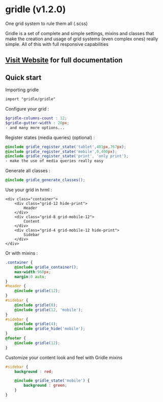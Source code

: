 # gridle (v1.2.0)


One grid system to rule them all (.scss)

Gridle is a set of complete and simple settings, mixins and classes that make the creation and usage of grid systems (even complex ones) really simple. All of this with full responsive capabilities

## [Visit Website](http://gridle.org/) for full documentation



## Quick start
	
Importing gridle

```scss
import "gridle/gridle"
```

Configure your grid :

```scss
$gridle-columns-count : 12;
$gridle-gutter-width : 20px;
- and many more options...
```

Register states (media queries) (optional) :

```scss
@include gridle_register_state('tablet',401px,767px);
@include gridle_register_state('mobile',0,400px);
@include gridle_register_state('print', 'only print');
- make the use of media queries really easy
```

Generate all classes :

```scss
@include gridle_generate_classes();
```

Use your grid in hrml :

```markup
<div class="container">
	<div class="grid-12 hide-print">
		Header
	</div>
	<div class="grid-8 grid-mobile-12">
		Content
	</div>
	<div class="grid-4 grid-mobile-12 hide-print">
		Sidebar
	</div>
</div>
```

Or with mixins :

```scss
.container {
	@include gridle_container();
	max-width:960px;
	margin:0 auto;
}
#header {
	@include gridle(12);
}
#sidebar {
	@include gridle(8);
	@include gridle(12, 'mobile');
}
#sidebar {
	@include gridle(4);
	@include gridle_hide('mobile');
}
@footer {
	@include gridle(12);
}
```

Customize your content look and feel with Gridle mixins

```scss
#sidebar {
	background : red;

	@include gridle_state('mobile') {
		background : green;
	}
}
```